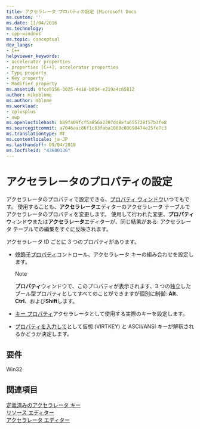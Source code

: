 ```yaml
---
title: アクセラレータ プロパティの設定 |Microsoft Docs
ms.custom: ''
ms.date: 11/04/2016
ms.technology:
- cpp-windows
ms.topic: conceptual
dev_langs:
- C++
helpviewer_keywords:
- accelerator properties
- properties [C++], accelerator properties
- Type property
- Key property
- Modifier property
ms.assetid: 0fce9156-3025-4e18-b034-e219a4c65812
author: mikeblome
ms.author: mblome
ms.workload:
- cplusplus
- uwp
ms.openlocfilehash: b89f409fcf5a856a2207dd8efa655728f57b3fe8
ms.sourcegitcommit: a7046aac86f1c83faba1088c80698474e25fe7c3
ms.translationtype: MT
ms.contentlocale: ja-JP
ms.lasthandoff: 09/04/2018
ms.locfileid: "43680136"
---
```

# <a name="setting-accelerator-properties"></a>アクセラレータのプロパティの設定

アクセラレータのプロパティで設定できる、[プロパティ ウィンドウ](/visualstudio/ide/reference/properties-window)いつでもです。 使用することも、**アクセラレータ**エディターのアクセラレータ テーブルでアクセラレータのプロパティを変更します。 使用して行われた変更、**プロパティ**ウィンドウまたは**アクセラレータ**エディターが、同じ結果がある: アクセラレータ テーブルでの編集をすぐに反映されます。

アクセラレータ ID ごとに 3 つのプロパティがあります。

- [修飾子プロパティ](../windows/accelerator-modifier-property.md)コントロール、アクセラレータ キーの組み合わせを設定します。

   > [!NOTE]
   > **プロパティ**ウィンドウで、このプロパティが表示されます、3 つの独立したブール型プロパティとしてすべてのことができますが個別に制御: **Alt**、 **Ctrl**、および**Shift**します。

- [キー プロパティ](../windows/accelerator-key-property.md)アクセラレータとして使用する実際のキーを設定します。

- [プロパティを入力して](../windows/accelerator-type-property.md)として仮想 (VIRTKEY) と ASCII/ANSI キーが解釈されるかどうか決定します。

## <a name="requirements"></a>要件

Win32

## <a name="see-also"></a>関連項目

[定義済みのアクセラレータ キー](../windows/predefined-accelerator-keys.md)  
[リソース エディター](../windows/resource-editors.md)  
[アクセラレータ エディター](../windows/accelerator-editor.md)